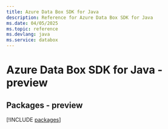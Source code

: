 ```yaml
---
title: Azure Data Box SDK for Java
description: Reference for Azure Data Box SDK for Java
ms.date: 04/05/2025
ms.topic: reference
ms.devlang: java
ms.service: databox
---
```

# Azure Data Box SDK for Java - preview
## Packages - preview
[!INCLUDE [packages](data-box-index.md)]
